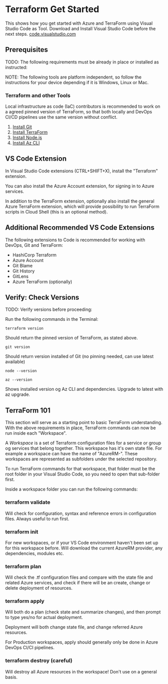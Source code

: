 # Terraform Get Started

This shows how you get started with Azure and TerraForm using Visual Studio Code as Tool.
Download and Install Visual Studio Code before the next steps. [code.visualstudio.com](https://code.visualstudio.com)

## Prerequisites

TODO: The following requirements must be already in place or installed as instructed:

NOTE: The following tools are platform independent, so follow the instructions for your device depending if it is Windows, Linux or Mac.

### Terraform and other Tools

Local infrastructure as code (IaC) contributors is recommended to work on a agreed pinned version of TerraForm, so that both locally and DevOps CI/CD pipelines use the same version without conflict.

1. [Install Git](https://git-scm.com/)
2. [Install TerraForm](https://www.terraform.io/downloads)
3. [Install Node.js](https://nodejs.org/)
4. [Install Az CLI](https://docs.microsoft.com/en-us/cli/azure/install-azure-cli)

## VS Code Extension

In Visual Studio Code extensions (CTRL+SHIFT+X), install the "Terraform" extension.

You can also install the Azure Account extension, for signing in to Azure services.

In addition to the TerraForm extension, optionally also install the general Azure TerraForm extension, which will provide possibility to run TerraForm scripts in Cloud Shell (this is an optional method).

## Additional Recommended VS Code Extensions

The following extensions to Code is recommended for working with DevOps, Git and TerraForm:

* HashiCorp Terraform
* Azure Account
* Git Blame
* Git History
* GitLens
* Azure TerraForm (optionally)

## Verify: Check Versions

TODO: Verify versions before proceeding:

Run the following commands in the Terminal:

```azurecli
terraform version
```

Should return the pinned version of TerraForm, as stated above.

```azurecli-interactive
git version
```

Should return version installed of Git (no pinning needed, can use latest available)

```azurecli-interactive
node --version
```

```azurecli-interactive
az --version
```

Shows installed version og Az CLI and dependencies. Upgrade to latest with az upgrade.

## TerraForm 101

This section will serve as a starting point to basic TerraForm understanding. With the above requirements in place, TerraForm commands can now be run inside each "Workspace". 

A *Workspace* is a set of Terraform configuration files for a service or group og services that belong together. This workspace has it's own state file. For example a workspace can have the name of "AzureRM-<workspacealias>". These workspaces are represented as subfolders under the selected repository.

To run TerraForm commands for that workspace, that folder must be the root folder in your Visual Studio Code, so you need to open that sub-folder first.

Inside a workspace folder you can run the following commands:

### terraform validate

Will check for configuration, syntax and reference errors in configuration files. Always useful to run first.

### terraform init

For new workspaces, or if your VS Code environment haven't been set up for this workspace before. Will download the current AzureRM provider, any dependencies, modules etc.

### terraform plan

Will check the .tf configuration files and compare with the state file and related Azure services, and check if there will be an create, change or delete deployment of resources.

### terraform apply

Will both do a plan (check state and summarize changes), and then prompt to type yes/no for actual deployment.

Deployment will both change state file, and change referred Azure resources.

For Production workspaces, apply should generally only be done in Azure DevOps CI/CI pipelines.

### terraform destroy (careful)

Will destroy all Azure resources in the workspace! Don't use on a general basis.
